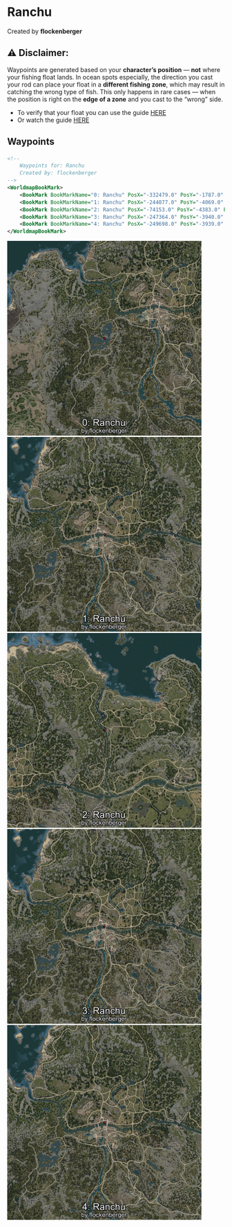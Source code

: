 # Ranchu
Created by **flockenberger**

## ⚠️ Disclaimer:
Waypoints are generated based on your __**character’s position**__ — __not__ where your fishing float lands.
In ocean spots especially, the direction you cast your rod can place your float in a **different fishing zone**, which may result in catching the wrong type of fish.
This only happens in rare cases — when the position is right on the **edge of a zone** and you cast to the “wrong” side.

- To verify that your float you can use the guide [HERE](https://flockenberger.github.io/bdo-fish-position/)
- Or watch the guide [HERE](https://youtu.be/t-VXcRoNojk)

## Waypoints
```xml
<!--
    Waypoints for: Ranchu
    Created by: flockenberger
-->
<WorldmapBookMark>
    <BookMark BookMarkName="0: Ranchu" PosX="-332479.0" PosY="-1787.0" PosZ="-100192.0" />
    <BookMark BookMarkName="1: Ranchu" PosX="-244077.0" PosY="-4069.0" PosZ="-48820.0" />
    <BookMark BookMarkName="2: Ranchu" PosX="-74153.0" PosY="-4383.0" PosZ="38977.0" />
    <BookMark BookMarkName="3: Ranchu" PosX="-247364.0" PosY="-3940.0" PosZ="-48512.0" />
    <BookMark BookMarkName="4: Ranchu" PosX="-249698.0" PosY="-3939.0" PosZ="-46982.0" />
</WorldmapBookMark>
```

<img src="./Ranchu_0_Preview.webp" width="450"/> <img src="./Ranchu_1_Preview.webp" width="450"/> <img src="./Ranchu_2_Preview.webp" width="450"/> <img src="./Ranchu_3_Preview.webp" width="450"/> <img src="./Ranchu_4_Preview.webp" width="450"/> 